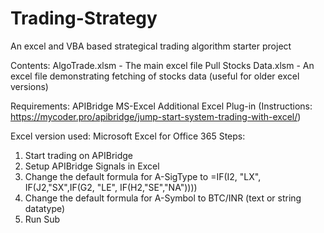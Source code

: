 # Trading-Strategy
An excel and VBA based strategical trading algorithm starter project 

Contents:
AlgoTrade.xlsm - The main excel file
Pull Stocks Data.xlsm - An excel file demonstrating fetching of stocks data (useful for older excel versions)

Requirements:
APIBridge
MS-Excel
Additional Excel Plug-in
(Instructions: https://mycoder.pro/apibridge/jump-start-system-trading-with-excel/)

Excel version used: Microsoft Excel for Office 365
Steps:
1. Start trading on APIBridge
2. Setup APIBridge Signals in Excel
3. Change the default formula for A-SigType to =IF(I2, "LX", IF(J2,"SX",IF(G2, "LE", IF(H2,"SE","NA"))))
4. Change the default formula for A-Symbol to BTC/INR (text or string datatype)
5. Run Sub